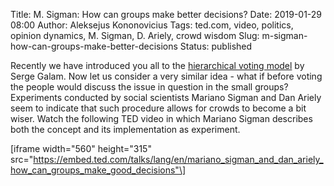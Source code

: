 Title: M. Sigman: How can groups make better decisions?
Date: 2019-01-29 08:00
Author: Aleksejus Kononovicius
Tags: ted.com, video, politics, opinion dynamics, M. Sigman, D. Ariely, crowd wisdom
Slug: m-sigman-how-can-groups-make-better-decisions
Status: published

Recently we have introduced you all to the
[hierarchical voting model]({filename}/articles/2018/hierarchical-voting-model.md)
by Serge Galam. Now let us consider a very similar idea - what if before voting
the people would discuss the issue in question in the small groups? Experiments
conducted by social scientists Mariano Sigman and Dan Ariely seem to indicate
that such procedure allows for crowds to become a bit wiser. Watch the following
TED video in which Mariano Sigman describes both the concept and its
implementation as experiment.

\[iframe width="560" height="315"
src="https://embed.ted.com/talks/lang/en/mariano_sigman_and_dan_ariely_how_can_groups_make_good_decisions"\]
